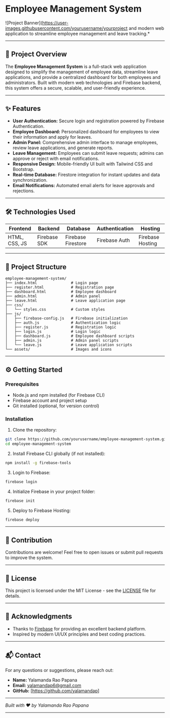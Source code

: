 # Employee Management System

![Project Banner](https://user-images.githubusercontent.com/yourusername/yourproject and modern web application to streamline employee management and leave tracking.*

---

## 🚀 Project Overview

The **Employee Management System** is a full-stack web application designed to simplify the management of employee data, streamline leave applications, and provide a centralized dashboard for both employees and administrators. Built with modern web technologies and Firebase backend, this system offers a secure, scalable, and user-friendly experience.

---

## ✨ Features

- **User Authentication:** Secure login and registration powered by Firebase Authentication.
- **Employee Dashboard:** Personalized dashboard for employees to view their information and apply for leaves.
- **Admin Panel:** Comprehensive admin interface to manage employees, review leave applications, and generate reports.
- **Leave Management:** Employees can submit leave requests; admins can approve or reject with email notifications.
- **Responsive Design:** Mobile-friendly UI built with Tailwind CSS and Bootstrap.
- **Real-time Database:** Firestore integration for instant updates and data synchronization.
- **Email Notifications:** Automated email alerts for leave approvals and rejections.

---

## 🛠️ Technologies Used

| Frontend          | Backend           | Database        | Authentication | Hosting         |
|-------------------|-------------------|-----------------|----------------|-----------------|
| HTML, CSS, JS     | Firebase SDK      | Firebase Firestore | Firebase Auth  | Firebase Hosting |

---

## 📁 Project Structure

```
employee-management-system/
├── index.html               # Login page
├── register.html            # Registration page
├── dashboard.html           # Employee dashboard
├── admin.html               # Admin panel
├── leave.html               # Leave application page
├── css/
│   └── styles.css           # Custom styles
├── js/
│   ├── firebase-config.js   # Firebase initialization
│   ├── auth.js              # Authentication logic
│   ├── register.js          # Registration logic
│   ├── login.js             # Login logic
│   ├── dashboard.js         # Employee dashboard scripts
│   ├── admin.js             # Admin panel scripts
│   └── leave.js             # Leave application scripts
└── assets/                  # Images and icons
```

---

## ⚙️ Getting Started

### Prerequisites

- Node.js and npm installed (for Firebase CLI)
- Firebase account and project setup
- Git installed (optional, for version control)

### Installation

1. Clone the repository:

```bash
git clone https://github.com/yourusername/employee-management-system.git
cd employee-management-system
```

2. Install Firebase CLI globally (if not installed):

```bash
npm install -g firebase-tools
```

3. Login to Firebase:

```bash
firebase login
```

4. Initialize Firebase in your project folder:

```bash
firebase init
```

5. Deploy to Firebase Hosting:

```bash
firebase deploy
```

---

## 🤝 Contribution

Contributions are welcome! Feel free to open issues or submit pull requests to improve the system.

---

## 📄 License

This project is licensed under the MIT License - see the [LICENSE](LICENSE) file for details.

---

## 🙏 Acknowledgments

- Thanks to [Firebase](https://firebase.google.com/) for providing an excellent backend platform.
- Inspired by modern UI/UX principles and best coding practices.

---

## 📬 Contact

For any questions or suggestions, please reach out:

- **Name:** Yalamanda Rao Papana  
- **Email:** yalamandap6@gmail.com  
- **GitHub:** [https://github.com/yalamandap]

---

*Built with ❤️ by Yalamanda Rao Papana*

---


